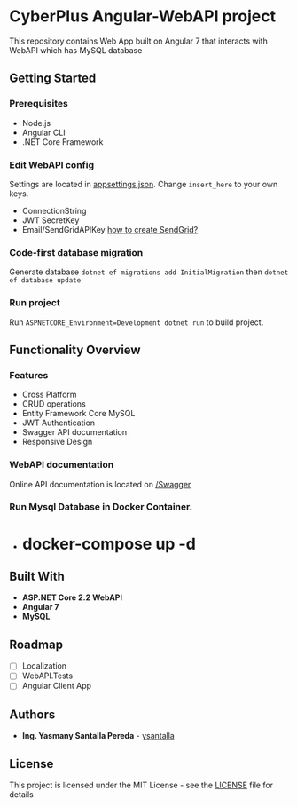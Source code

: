 # CyberPlus Angular-WebAPI project

This repository contains Web App built on Angular 7 that interacts with WebAPI which has MySQL database

## Getting Started

### Prerequisites

- Node.js
- Angular CLI
- .NET Core Framework

### Edit WebAPI config

Settings are located in [appsettings.json](WebApi/appsettings.json). Change `insert_here` to your own keys.
 
- ConnectionString
- JWT SecretKey
- Email/SendGridAPIKey [how to create SendGrid?](https://docs.microsoft.com/en-us/azure/sendgrid-dotnet-how-to-send-email)

### Code-first database migration

Generate database `dotnet ef migrations add InitialMigration` then `dotnet ef database update`

### Run project

Run `ASPNETCORE_Environment=Development dotnet run` to build project.

## Functionality Overview

### Features

* Cross Platform
* CRUD operations
* Entity Framework Core MySQL
* JWT Authentication
* Swagger API documentation
* Responsive Design

### WebAPI documentation

Online API documentation is located on [/Swagger](http://ideashareapp.azurewebsites.net/swagger/)

### Run Mysql Database in Docker Container.

* # docker-compose up -d

## Built With

* **ASP.NET Core 2.2 WebAPI**
* **Angular 7**
* **MySQL**

## Roadmap

- [ ] Localization
- [ ] WebAPI.Tests
- [ ] Angular Client App

## Authors

* **Ing. Yasmany Santalla Pereda** - [ysantalla](https://github.com/ysantalla)

## License

This project is licensed under the MIT License - see the [LICENSE](LICENSE) file for details




